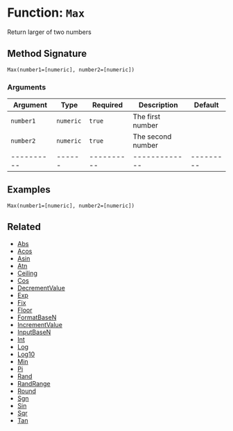 [comment]: # (Note: This documentation is generated dynamically in the build process.  To modify the contents, change the javadoc on the _invoke method of the BIF class)

# Function: `Max`

Return larger of two numbers

## Method Signature
```
Max(number1=[numeric], number2=[numeric])
```
### Arguments

| Argument | Type | Required | Description | Default |
|----------|------|----------|-------------|---------|
| `number1` | `numeric` | `true` | The first number | |
| `number2` | `numeric` | `true` | The second number | |
|----------|------|----------|-------------|---------|



## Examples

```
Max(number1=[numeric], number2=[numeric])
```

## Related
  * [Abs](Abs.md)
  * [Acos](Acos.md)
  * [Asin](Asin.md)
  * [Atn](Atn.md)
  * [Ceiling](Ceiling.md)
  * [Cos](Cos.md)
  * [DecrementValue](DecrementValue.md)
  * [Exp](Exp.md)
  * [Fix](Fix.md)
  * [Floor](Floor.md)
  * [FormatBaseN](FormatBaseN.md)
  * [IncrementValue](IncrementValue.md)
  * [InputBaseN](InputBaseN.md)
  * [Int](Int.md)
  * [Log](Log.md)
  * [Log10](Log10.md)
  * [Min](Min.md)
  * [Pi](Pi.md)
  * [Rand](Rand.md)
  * [RandRange](RandRange.md)
  * [Round](Round.md)
  * [Sgn](Sgn.md)
  * [Sin](Sin.md)
  * [Sqr](Sqr.md)
  * [Tan](Tan.md)
